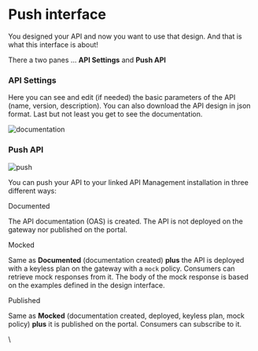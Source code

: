 # Push interface

You designed your API and now you want to use that design. And that is what this interface is about!

There a two panes …​ **API Settings** and **Push API**

### API Settings

Here you can see and edit (if needed) the basic parameters of the API (name, version, description). You can also download the API design in json format. Last but not least you get to see the documentation.

![documentation](https://docs.gravitee.io/images/cockpit/apid\_documentation.png)

### Push API

![push](https://docs.gravitee.io/images/cockpit/apid\_push.png)

You can push your API to your linked API Management installation in three different ways:

Documented

The API documentation (OAS) is created. The API is not deployed on the gateway nor published on the portal.

Mocked

Same as **Documented** (documentation created) **plus** the API is deployed with a keyless plan on the gateway with a `mock` policy. Consumers can retrieve mock responses from it. The body of the mock response is based on the examples defined in the design interface.

Published

Same as **Mocked** (documentation created, deployed, keyless plan, mock policy) **plus** it is published on the portal. Consumers can subscribe to it.

\
